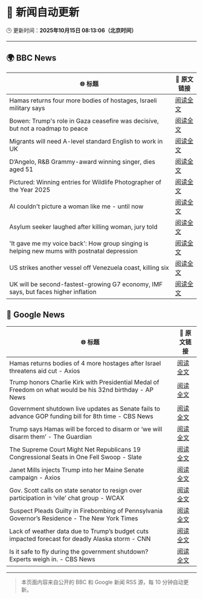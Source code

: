 # 🧠 新闻自动更新

🕒 更新时间：**2025年10月15日 08:13:06（北京时间）**

---

## 🌍 BBC News

| 🌐 标题 | 🔗 原文链接 |
|--------|-------------|
| Hamas returns four more bodies of hostages, Israeli military says | [阅读全文](https://www.bbc.com/news/articles/ced60125zyqo?at_medium=RSS&at_campaign=rss) |
| Bowen: Trump's role in Gaza ceasefire was decisive, but not a roadmap to peace | [阅读全文](https://www.bbc.com/news/articles/ce86118q6ego?at_medium=RSS&at_campaign=rss) |
| Migrants will need A-level standard English to work in UK | [阅读全文](https://www.bbc.com/news/articles/c8679q0pe57o?at_medium=RSS&at_campaign=rss) |
| D’Angelo, R&B Grammy-award winning singer, dies aged 51 | [阅读全文](https://www.bbc.com/news/articles/cwynv40ly4vo?at_medium=RSS&at_campaign=rss) |
| Pictured: Winning entries for Wildlife Photographer of the Year 2025 | [阅读全文](https://www.bbc.com/news/articles/cx253vrd931o?at_medium=RSS&at_campaign=rss) |
| AI couldn't picture a woman like me - until now | [阅读全文](https://www.bbc.com/news/articles/cj07ley3jnpo?at_medium=RSS&at_campaign=rss) |
| Asylum seeker laughed after killing woman, jury told | [阅读全文](https://www.bbc.com/news/articles/cwy902djzv2o?at_medium=RSS&at_campaign=rss) |
| 'It gave me my voice back': How group singing is helping new mums with postnatal depression | [阅读全文](https://www.bbc.com/news/articles/c93127z99yxo?at_medium=RSS&at_campaign=rss) |
| US strikes another vessel off Venezuela coast, killing six | [阅读全文](https://www.bbc.com/news/articles/cg51625lmmgo?at_medium=RSS&at_campaign=rss) |
| UK will be second-fastest-growing G7 economy, IMF says, but faces higher inflation | [阅读全文](https://www.bbc.com/news/articles/cn092p27xn0o?at_medium=RSS&at_campaign=rss) |

## 📰 Google News

| 🌐 标题 | 🔗 原文链接 |
|--------|-------------|
| Hamas returns bodies of 4 more hostages after Israel threatens aid cut - Axios | [阅读全文](https://news.google.com/rss/articles/CBMigAFBVV95cUxQZkZFMVFEdjZGbndLVGVwR2R6N3QyWUI5MXZ6TEk5bU1ieTFtTXBwZmhYakxfSlI2amtIMGlYNkRaLXkxSkEtRlJ6SUEzSWdRWTZNNF9sQlhCdG5LQjFENjFBUUh6UEItVVZ6SkdaQUpPM2NSd1Y1ejVnY1k2Sy1ncw?oc=5) |
| Trump honors Charlie Kirk with Presidential Medal of Freedom on what would be his 32nd birthday - AP News | [阅读全文](https://news.google.com/rss/articles/CBMipAFBVV95cUxPYjZVUi0xcld1ZUtQMWFYcjNKT0JLWExwSTJoV1hMTG02MlVMVXh4ZTYydTE2U01Kel9wOG5MWWt6NUNlX3pPbnJXUk51MjdCTWtKVndBak94aXY0SFNONm9QNHd1Zi1EOGNpeEUtRVZkVDRwa0hrSHpmbFdSTm1GSU1wN0lKTXk0Z18tMmNOc29MMVplNWVOMHl3VGJhTlhWZUJHWA?oc=5) |
| Government shutdown live updates as Senate fails to advance GOP funding bill for 8th time - CBS News | [阅读全文](https://news.google.com/rss/articles/CBMiigFBVV95cUxOdFhTbV9NNy1uRmZQNmoxVGtZLWVTX2VYcng4bXhXSGtINU1qVTdOVEwwWVlhZHhnRlBROWd3TkVOR0pUcEtwMEhIUWI1YjA2Q0JJRGxJVHQ0Um9aVjBxeEV4NHZnc3VWRWtkS3B3cm56dmVBX2wzYU5tWHUtemdRbXhKUTFJTnRDRUE?oc=5) |
| Trump says Hamas will be forced to disarm or ‘we will disarm them’ - The Guardian | [阅读全文](https://news.google.com/rss/articles/CBMisgFBVV95cUxNaHl2UnhjQ2oxVFY0RjhPRkZaNFdMMGZBN015S0N0b0ZyOWxhNlVKLUNsX2lzbm5FakJTSmpmaFhud2FuMG5PTGo1a3NwN3IxRldJN2M3N0lxS3F3b1ZaT2pWS1FuWl9Ba0U1SDlzdl9BSFIzNlZFNWxlOUg4MTVxV21NbGU0VENYX3dueVBsd3g3Uk40eHJaczA0SU5vMXJnSEtlUFlXYTB1RjVERkhlMmdn?oc=5) |
| The Supreme Court Might Net Republicans 19 Congressional Seats in One Fell Swoop - Slate | [阅读全文](https://news.google.com/rss/articles/CBMiqwFBVV95cUxOaE8zalQyLUk5WE5fZGs4T2xGUVJMaWgyVm52SzdZVm96ZUdkNmRFUDhyVDltQVFUekJUSGlwMmZJd3ZTLVByakY0TjVkZzRkT29SSl9JMnJybkRHUUtlTVZQM3IzQXBlRU9KYVozMUs0ampFbjN6U0pOeHdSZVN6Zl80eHlZSnVUcExsS2Z2eVBxT2FUN3NPbTlMUTV2b2Y2RmVhMHZHRkQ4blk?oc=5) |
| Janet Mills injects Trump into her Maine Senate campaign - Axios | [阅读全文](https://news.google.com/rss/articles/CBMicEFVX3lxTFAzS0pnSVQ4MEI0dWxaQTZkbXh2N04xeEZwTmRySnJPbnF5eV92TGV2TGNDdmJoN1p1M0paQ0FUNWp1NUdITHpGMjRqeVBUT2pwZVJDSjlXR0tzZkR0OXhveVdjRlhsYWVQTDJSdXItdjA?oc=5) |
| Gov. Scott calls on state senator to resign over participation in ‘vile’ chat group - WCAX | [阅读全文](https://news.google.com/rss/articles/CBMipwFBVV95cUxQeXNRT2JWVkhqVzFJZ0VPdmViSGNpSzI5NTQwdUo4Qk5UVFNFNVR3S1NjelVndGFFd3AyVzEyVE1DTXhHOXZDR1R0aGxNSEZWUGd0aFVEeFZadGtHWWp1UFhtZzU5b196Q1EtZ0lUMjU5WU5GS21fN3o3Z2I1MksycUFNN2ZRbTZsMk44QVFvRUpyVnlLNUloU2lRRkJWVy1CUG1LZ0Jfbw?oc=5) |
| Suspect Pleads Guilty in Firebombing of Pennsylvania Governor’s Residence - The New York Times | [阅读全文](https://news.google.com/rss/articles/CBMijAFBVV95cUxNY2l6cXB6Vk93WF9oMzZHVXpVOXBhampZaHFfTVFmMGRRdnFZNXFkNXZURGhDcXJpdmRjOFRiNVJOUUJyU0Rwd2pmem9LUkM1ZXN0N1JTRjFLOURnU2RkQTIxLVBfZjl3aEdfUDl5UlMxaXd4cUtfY244LU4zZDM0RWo1b1Z0NEV1NUViZQ?oc=5) |
| Lack of weather data due to Trump’s budget cuts impacted forecast for deadly Alaska storm - CNN | [阅读全文](https://news.google.com/rss/articles/CBMilgFBVV95cUxOVUVjMXhxQ1B5c1Iyd2UyLWZ1XzlJQ0RYbF9NN3JmZHZ3RFJGMklnYlJsTTN5aFZjNDU0cVFNWlNrUkVDOVhTWEV3ZTVvSktQVzY0M1NJeHdpdWFRX2w2QmZFUGN2MENKaGdDNzJNVmItWXZreEpNT2xGeDNyb1hpNkk5Q2gzZmdSbm9XNk1LdVlxcnIxLWc?oc=5) |
| Is it safe to fly during the government shutdown? Experts weigh in. - CBS News | [阅读全文](https://news.google.com/rss/articles/CBMimgFBVV95cUxNWDhqMEZCVkRXbzRDVWt6aXp0RTIxalp0Y1RVaUY4ZDA2WmFOOEhaUUQxTXAyZ1FybEdnTDFJU3Y4LW0xWXdteG5QeFhpU1o4MDUwaGw3WmNVYnlkV0ctbFZvUy1WZFZMUWdRQk0waU9TZ1FNSWdveTE4NzBFdGVCbnlfWURNS3FJeEhOZmEzN3hYUGhrMm9zcjlB0gGfAUFVX3lxTFB5Zm1JSEotc0dBQVZsMy1NQzlKOG1XdG1XM0lTMk5DOWNDTmNQVzh2UG9HRkVEeVAwQkJQc1JDdE11TDI5N3VYZ2Y1aGhSbVd4NnFCRFQ0aFA3aVAwYlRQN2U1Y1VjelRlSzhUZ0VLLTJpWHdWdXc1bFZCMHVzUEFIX3poVlZ5Ry00OGNkeDNuNE9wYmx6bE5PT0FhcDRMaw?oc=5) |

---
> 本页面内容来自公开的 BBC 和 Google 新闻 RSS 源，每 10 分钟自动更新。